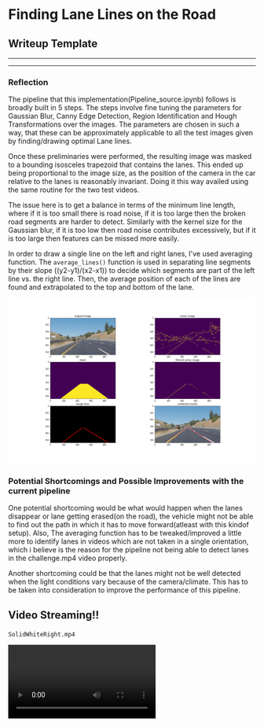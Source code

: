 # **Finding Lane Lines on the Road** 

## Writeup Template

---

[//]: # (Image References)

[image1]: ./pipeline.png "Image Pipeline"

---

### Reflection

The pipeline that this implementation(Pipeline_source.ipynb) follows is broadly built in 5 steps. The steps involve fine tuning the parameters for Gaussian Blur, Canny Edge Detection, Region Identification and Hough Transformations over the images. The parameters are chosen in such a way, that these can be approximately applicable to all the test images given by finding/drawing optimal Lane lines.

Once these preliminaries were performed, the resulting image was masked to a bounding isosceles trapezoid that contains the lanes. This ended up being proportional to the image size, as the position of the camera in the car relative to the lanes is reasonably invariant. Doing it this way availed using the same routine for the two test videos.

The issue here is to get a balance in terms of the minimum line length, where if it is too small there is road noise, if it is too large then the broken road segments are harder to detect. Similarly with the kernel size for the Gaussian blur, if it is too low then road noise contributes excessively, but if it is too large then features can be missed more easily.

In order to draw a single line on the left and right lanes, I've used averaging function. The `average_lines()` function is used in separating line segments by their slope ((y2-y1)/(x2-x1)) to decide which segments are part of the left line vs. the right line.  Then, the average position of each of the lines are found and extrapolated to the top and bottom of the lane.

![Pipeline][image1]


### Potential Shortcomings and Possible Improvements with the current pipeline


One potential shortcoming would be what would happen when the lanes disappear or lane getting erased(on the road), the vehicle might not be able to find out the path in which it has to move forward(atleast with this kindof setup). Also, The averaging function has to be tweaked/improved a little more to identify lanes in videos which are not taken in a single orientation, which i believe is the reason for the pipeline not being able to detect lanes in the challenge.mp4 video properly. 

Another shortcoming could be that the lanes might not be well detected when the light conditions vary because of the camera/climate. This has to be taken into consideration to improve the performance of this pipeline.


## Video Streaming!! 

`SolidWhiteRight.mp4`

<video controls src="../test_videos/SolidWhiteRight.mp4" />


After Applying the pipeling over the video, 

<video controls src="../test_videos_output/SolidWhiteRight.mp4" />




